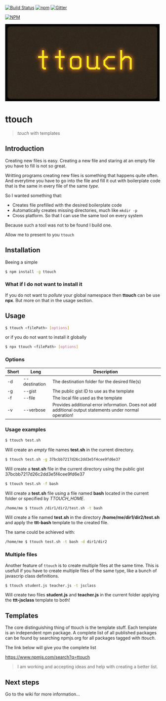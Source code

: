 
[![Build Status](https://travis-ci.org/dejanfajfar/ttouch.svg?branch=release)](https://travis-ci.org/dejanfajfar/ttouch)
[![npm](https://img.shields.io/npm/v/ttouch.svg)](https://www.npmjs.com/package/ttouch)
[![Gitter](https://img.shields.io/gitter/room/dejanfajfar/ttouch.svg)](https://gitter.im/dejanfajfar/ttouch)

[![NPM](https://nodei.co/npm/ttouch.png?downloads=true&downloadRank=true&stars=true)](https://nodei.co/npm/ttouch/)

![](https://raw.githubusercontent.com/dejanfajfar/ttouch/master/misc/header_image.jpg)
# ttouch

> *touch* with templates

## Introduction

Creating new files is easy. Creating a new file and staring at an empty file you have to fill is not so great. 

Writting programs creating new files is something that happens quite often. And everytime you have to go into the file and fill it out with boilerplate code that is the same in every file of the same _type_. 

So I wanted something that:

* Creates file prefilled with the desired boilerplate code
* Automatically creates missing directories, much like ```mkdir -p```
* Cross platform. So that I can use the same tool on every system

Because such a tool was not to be found I build one.

Allow me to present to you ```ttouch```

## Installation

Beeing a simple

```bash
$ npm install -g ttouch
```

### What if I do not want to install it

If you do not want to _pollute_ your global namespace then __ttouch__ can be use __npx__. But more on that in the usage section. 

## Usage


```bash
$ ttouch <filePath> [options]
```

or if you do not want to install it globally

```bash
$ npx ttouch <filePath> [options]
```

### Options

| Short | Long | Description |
| --- | --- | --- |
| -d | --destination | The destination folder for the desired file(s) |
| -g | --gist | The public gist ID to use as the template |
| -f | --file | The local file used as the template |
| -v | --verbose | Provides additional error information. Does not add additional output statements under normal operation! |

### Usage examples

```bash
$ ttouch test.sh
```

Will create an _empty_ file names **test.sh** in the current directory.

```bash
$ ttouch test.sh -g 37bcbb7217d26c2dd3e5f4cee9fd6e37
```

Will create a __test.sh__ file in the current directory using the public gist 37bcbb7217d26c2dd3e5f4cee9fd6e37

```bash
$ ttouch test.sh -f bash
```

Will create a __test.sh__ file using a file named __bash__ located in the current folder or specified by _TTOUCH_HOME_.

```bash
/home/me $ ttouch /dir1/dir2/test.sh -t bash
```

Will create a file named **test.sh** in the directory **/home/me/dir1/dir2/test.sh** and apply the **ttt-bash** template to the created file.

The same could be achieved with:

```bash
/home/me $ ttouch test.sh -t bash -d dir1/dir2
```

### Multiple files

Another feature of ```ttouch``` is to create multiple files at the same time. This is usefull if you have to create multiple files of the same type, like a bunch of javascrip class definitions.

```bash
$ ttouch student.js teacher.js -t jsclass
```

Will create two files **student.js** and **teacher.js** in the current folder applying the **ttt-jsclass** template to both!

## Templates

The core distinguishing thing of ttouch is the template stuff. Each template is an independent npm package. 
A complete list of all published packages can be found by searching npmjs.org for all packages tagged with _ttouch_.

The link below will give you the complete list 

https://www.npmjs.com/search?q=ttouch

> I am working and accepting ideas and help with creating a better list.

## Next steps

Go to the wiki for more information...